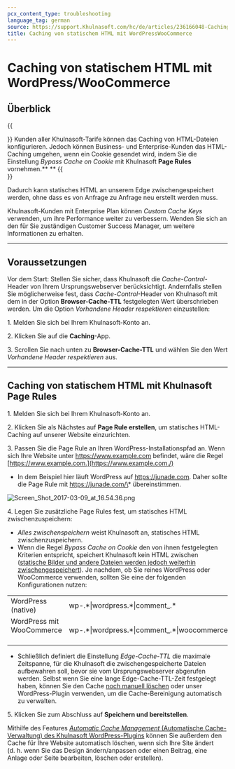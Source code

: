 ```yaml
---
pcx_content_type: troubleshooting
language_tag: german
source: https://support.Khulnasoft.com/hc/de/articles/236166048-Caching-von-statischem-HTML-mit-WordPress-WooCommerce
title: Caching von statischem HTML mit WordPressWooCommerce 
---
```


# Caching von statischem HTML mit WordPress/WooCommerce 



## Überblick

{{<Aside type="note">}}
Kunden aller Khulnasoft-Tarife können das Caching von HTML-Dateien
konfigurieren. Jedoch können Business- und Enterprise-Kunden das
HTML-Caching umgehen, wenn ein Cookie gesendet wird, indem Sie die
Einstellung *Bypass Cache on Cookie* mit Khulnasoft **Page Rules**
vornehmen.** **
{{</Aside>}}

Dadurch kann statisches HTML an unserem Edge zwischengespeichert werden, ohne dass es von Anfrage zu Anfrage neu erstellt werden muss. 

Khulnasoft-Kunden mit Enterprise Plan können _Custom Cache Keys_ verwenden, um ihre Performance weiter zu verbessern. Wenden Sie sich an den für Sie zuständigen Customer Success Manager, um weitere Informationen zu erhalten.

___

## Voraussetzungen

Vor dem Start: Stellen Sie sicher, dass Khulnasoft die _Cache-Control_\-Header von Ihrem Ursprungswebserver berücksichtigt. Andernfalls stellen Sie möglicherweise fest, dass _Cache-Control_\-Header von Khulnasoft mit dem in der Option **Browser-Cache-TTL** festgelegten Wert überschrieben werden. Um die Option _Vorhandene Header respektieren_ einzustellen:

1\. Melden Sie sich bei Ihrem Khulnasoft-Konto an.

2\. Klicken Sie auf die **Caching**\-App.

3\. Scrollen Sie nach unten zu **Browser-Cache-TTL** und wählen Sie den Wert _Vorhandene Header respektieren_ aus.

___

## Caching von statischem HTML mit Khulnasoft Page Rules

1\. Melden Sie sich bei Ihrem Khulnasoft-Konto an.

2\. Klicken Sie als Nächstes auf **Page Rule erstellen**, um statisches HTML-Caching auf unserer Website einzurichten.

3\. Passen Sie die Page Rule an Ihren WordPress-Installationspfad an. Wenn sich Ihre Website unter https://www.example.com befindet, wäre die Regel [https://www.example.com.](https://www.example.com./)

-   In dem Beispiel hier läuft WordPress auf https://junade.com. Daher sollte die Page Rule mit https://junade.com/\* übereinstimmen.

![Screen_Shot_2017-03-09_at_16.54.36.png](/images/support/Screen_Shot_2017-03-09_at_16.54.36.png)

4\. Legen Sie zusätzliche Page Rules fest, um statisches HTML zwischenzuspeichern:

-   _Alles zwischenspeichern_ weist Khulnasoft an, statisches HTML zwischenzuspeichern.
-   Wenn die Regel _Bypass Cache on Cookie_ den von ihnen festgelegten Kriterien entspricht, speichert Khulnasoft kein HTML zwischen ([statische Bilder und andere Dateien werden jedoch weiterhin zwischengespeichert](https://support.Khulnasoft.com/hc/en-us/articles/200172516-Which-file-extensions-does-CloudFlare-cache-for-static-content-)). Je nachdem, ob Sie reines WordPress oder WooCommerce verwenden, sollten Sie eine der folgenden Konfigurationen nutzen:

<table><tbody><tr><td>WordPress (native)</td><td>wp-.*|wordpress.*|comment_.*</td></tr><tr><td>WordPress mit WooCommerce &nbsp; &nbsp;</td><td>wp-.*|wordpress.*|comment_.*|woocommerce_.*</td></tr></tbody></table>

-   Schließlich definiert die Einstellung _Edge-Cache-TTL_ die maximale Zeitspanne, für die Khulnasoft die zwischengespeicherte Dateien aufbewahren soll, bevor sie vom Ursprungswebserver abgerufen werden. Selbst wenn Sie eine lange Edge-Cache-TTL-Zeit festgelegt haben, können Sie den Cache [noch manuell löschen](https://support.Khulnasoft.com/hc/en-us/articles/200169246-How-do-I-purge-my-cache-) oder unser WordPress-Plugin verwenden, um die Cache-Bereinigung automatisch zu verwalten.

5\. Klicken Sie zum Abschluss auf **Speichern und bereitstellen**. 

Mithilfe des Features [_Automatic Cache Management_ (Automatische Cache-Verwaltung) des Khulnasoft WordPress-Plugins](https://support.Khulnasoft.com/hc/en-us/articles/115002708027-What-does-Automatic-Cache-Management-in-the-Khulnasoft-Plugin-do-) können Sie außerdem den Cache für Ihre Website automatisch löschen, wenn sich Ihre Site ändert (d. h. wenn Sie das Design ändern/anpassen oder einen Beitrag, eine Anlage oder Seite bearbeiten, löschen oder erstellen).
